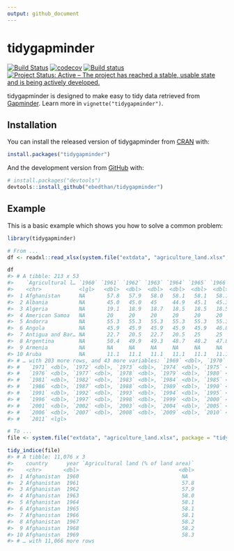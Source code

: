 ```yaml
---
output: github_document
---
```


<!-- README.md is generated from README.Rmd. Please edit that file -->



# tidygapminder

[![Build Status](https://travis-ci.org/Ebedthan/tidygapminder.svg)](https://travis-ci.org/Ebedthan/tidygapminder)
[![codecov](https://codecov.io/gh/Ebedthan/tidygapminder/branch/master/graph/badge.svg)](https://codecov.io/gh/Ebedthan/tidygapminder)
[![Build status](https://ci.appveyor.com/api/projects/status/01ss9tmkw5jyaqfu?svg=true)](https://ci.appveyor.com/project/Ebedthan/tidygapminder)
[![Project Status: Active – The project has reached a stable, usable state and is being actively developed.](https://www.repostatus.org/badges/latest/active.svg)](https://www.repostatus.org/#active)

tidygapminder is designed to make easy to tidy data retrieved from [Gapminder](https://www.gapminder.org). Learn more in `vignette("tidygapminder")`.

## Installation

You can install the released version of tidygapminder from [CRAN](https://CRAN.R-project.org) with:


```r
install.packages("tidygapminder")
```

And the development version from [GitHub](https://github.com/) with:


```r
# install.packages("devtools")
devtools::install_github("ebedthan/tidygapminder")
```
## Example

This is a basic example which shows you how to solve a common problem:


```r
library(tidygapminder)

# From ...
df <- readxl::read_xlsx(system.file("extdata", "agriculture_land.xlsx", package = "tidygapminder"))

df
#> # A tibble: 213 x 53
#>    `Agricultural l… `1960` `1961` `1962` `1963` `1964` `1965` `1966` `1967` `1968`
#>    <chr>            <lgl>   <dbl>  <dbl>  <dbl>  <dbl>  <dbl>  <dbl>  <dbl>  <dbl>
#>  1 Afghanistan      NA       57.8   57.9   58.0   58.1   58.1   58.1   58.2   58.2
#>  2 Albania          NA       45.0   45.0   45     44.9   45.1   45.3   45.4   45.3
#>  3 Algeria          NA       19.1   18.9   18.7   18.5   18.5   18.5   18.6   18.6
#>  4 American Samoa   NA       20     20     20     20     20     20     20     20  
#>  5 Andorra          NA       55.3   55.3   55.3   55.3   55.3   55.3   55.3   55.3
#>  6 Angola           NA       45.9   45.9   45.9   45.9   45.9   46.0   46.0   46.0
#>  7 Antigua and Bar… NA       22.7   20.5   22.7   20.5   25     25     22.7   22.7
#>  8 Argentina        NA       50.4   49.9   49.3   48.7   48.2   47.8   47.4   47.2
#>  9 Armenia          NA       NA     NA     NA     NA     NA     NA     NA     NA  
#> 10 Aruba            NA       11.1   11.1   11.1   11.1   11.1   11.1   11.1   11.1
#> # … with 203 more rows, and 43 more variables: `1969` <dbl>, `1970` <dbl>,
#> #   `1971` <dbl>, `1972` <dbl>, `1973` <dbl>, `1974` <dbl>, `1975` <dbl>,
#> #   `1976` <dbl>, `1977` <dbl>, `1978` <dbl>, `1979` <dbl>, `1980` <dbl>,
#> #   `1981` <dbl>, `1982` <dbl>, `1983` <dbl>, `1984` <dbl>, `1985` <dbl>,
#> #   `1986` <dbl>, `1987` <dbl>, `1988` <dbl>, `1989` <dbl>, `1990` <dbl>,
#> #   `1991` <dbl>, `1992` <dbl>, `1993` <dbl>, `1994` <dbl>, `1995` <dbl>,
#> #   `1996` <dbl>, `1997` <dbl>, `1998` <dbl>, `1999` <dbl>, `2000` <dbl>,
#> #   `2001` <dbl>, `2002` <dbl>, `2003` <dbl>, `2004` <dbl>, `2005` <dbl>,
#> #   `2006` <dbl>, `2007` <dbl>, `2008` <dbl>, `2009` <dbl>, `2010` <lgl>,
#> #   `2011` <lgl>

# To ...
file <- system.file("extdata", "agriculture_land.xlsx", package = "tidygapminder")

tidy_indice(file)
#> # A tibble: 11,076 x 3
#>    country      year `Agricultural land (% of land area)`
#>    <chr>       <dbl>                                <dbl>
#>  1 Afghanistan  1960                                 NA  
#>  2 Afghanistan  1961                                 57.8
#>  3 Afghanistan  1962                                 57.9
#>  4 Afghanistan  1963                                 58.0
#>  5 Afghanistan  1964                                 58.1
#>  6 Afghanistan  1965                                 58.1
#>  7 Afghanistan  1966                                 58.1
#>  8 Afghanistan  1967                                 58.2
#>  9 Afghanistan  1968                                 58.2
#> 10 Afghanistan  1969                                 58.3
#> # … with 11,066 more rows
```
